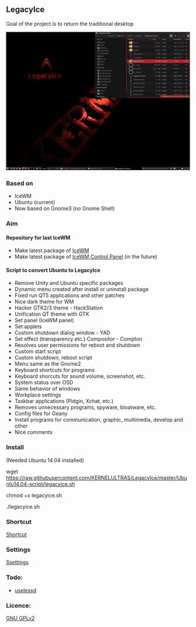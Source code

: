 ## LegacyIce
Goal of the project is to return the traditional desktop

![IceWM desktop](auxiliary_files/screenshot2.jpg)

### Based on
* IceWM
* Ubuntu (current)
* Now based on Gnome3 (no Gnome Shell)

### Aim

#### Repository for last IceWM
* Make latest package of [IceWM](https://github.com/bbidulock/icewm)
* Make latest package of [IceWM Control Panel](http://sourceforge.net/projects/icesoundmanager/) (in the future)

#### Script to convert Ubuntu to LegacyIce
* Remove Unity and Ubuntu specific packages
* Dynamic menu created after install or uninstall package
* Fixed run QT5 applications and other patches
* Nice dark theme for WM
* Hacker GTK2/3 theme - HackStation
* Unification QT theme with GTK
* Set panel (IceWM panel)
* Set applets
* Custom shutdown dialog window - YAD
* Set effect (transparency etc.) Compositor - Compton
* Resolves user permissions for reboot and shutdown
* Custom start script
* Custom shutdown, reboot script
* Menu same as the Gnome2
* Keyboard shortcuts for programs
* Keyboard shorcuts for sound volume, screenshot, etc.
* System status over OSD
* Same behavior of windows
* Workplace settings
* Taskbar applications (Pidgin, Xchat, etc.)
* Removes unnecessary programs, spyware, bloatware, etc.
* Config files for Geany
* Install programs for communication, graphic, multimedia, develop and other
* Nice comments

### Install

(Needed Ubuntu 14.04 installed)

wget https://raw.githubusercontent.com/KERNELULTRAS/LegacyIce/master/Ubuntu14.04-script/legacyice.sh

chmod +x legacyice.sh

./legacyice.sh

### Shortcut

[Shortcut](https://github.com/KERNELULTRAS/LegacyIce/blob/master/shortcuts_EN.md)

### Settings

[Ssettings](https://github.com/KERNELULTRAS/LegacyIce/blob/master/settings_EN.md)

### Todo:
* [uselessd](http://uselessd.darknedgy.net/)

### Licence:
[GNU GPLv2](http://www.gnu.org/licenses/gpl-2.0.html)

